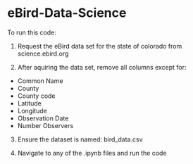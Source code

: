 # eBird-Data-Science


To run this code:

1) Request the eBird data set for the state of colorado from science.ebird.org

2) After aquiring the data set, remove all columns except for:
- Common Name
- County
- County code
- Latitude
- Longitude
- Observation Date
- Number Observers

3) Ensure the dataset is named: bird_data.csv

4) Navigate to any of the .ipynb files and run the code